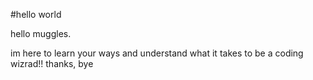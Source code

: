 #hello world




hello muggles.

im here to learn your ways and understand what it takes to be a coding wizrad!!
thanks,
bye

